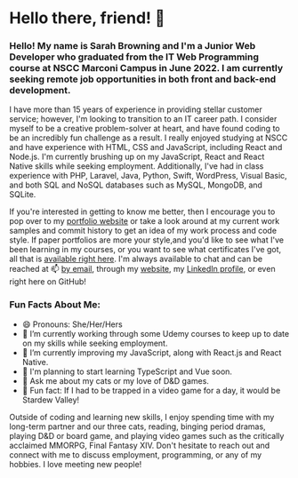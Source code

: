 # Hello there, friend! 👋

### Hello! My name is Sarah Browning and I'm a Junior Web Developer who graduated from the IT Web Programming course at NSCC Marconi Campus in June 2022. I am currently seeking remote job opportunities in both front and back-end development.

I have more than 15 years of experience in providing stellar customer service; however, I'm looking to transition to an IT career path. I consider myself to be a creative problem-solver at heart, and have found coding to be an incredibly fun challenge as a result. I really enjoyed studying at NSCC and have experience with HTML, CSS and JavaScript, including React and Node.js. I'm currently brushing up on my JavaScript, React and React Native skills while seeking employment. Additionally, I've had in class experience with PHP, Laravel, Java, Python, Swift, WordPress, Visual Basic, and both SQL and NoSQL databases such as MySQL, MongoDB, and SQLite.

If you're interested in getting to know me better, then I encourage you to pop over to my [portfolio website](https://sarahbrowning.codes) or take a look around at my current work samples and commit history to get an idea of my work process and code style. If paper portfolios are more your style,and you'd like to see what I've been learning in my courses, or you want to see what certificates I've got, all that is [available right here](https://github.com/sarah-browning/sarah-browning/files/7653054/Portfolio-Y2-2021.pdf). I'm always available to chat and can be reached at 📫 [by email](mailto:browning.sarah.a@gmail.com), through my [website](https://sarahbrowning.codes), my [LinkedIn profile](https://www.linkedin.com/in/sarah-browning-dev/), or even right here on GitHub!

### Fun Facts About Me:
- 😄 Pronouns: She/Her/Hers
- 🔭 I’m currently working through some Udemy courses to keep up to date on my skills while seeking employment.
- 🌱 I’m currently improving my JavaScript, along with React.js and React Native.
- 💭 I'm planning to start learning TypeScript and Vue soon.
- 💬 Ask me about my cats or my love of D&D games.
- 🐔 Fun fact: If I had to be trapped in a video game for a day, it would be Stardew Valley!

Outside of coding and learning new skills, I enjoy spending time with my long-term partner and our three cats, reading, binging period dramas, playing D&D or board game, and playing video games such as the critically acclaimed MMORPG, Final Fantasy XIV. Don't hesitate to reach out and connect with me to discuss employment, programming, or any of my hobbies. I love meeting new people!
